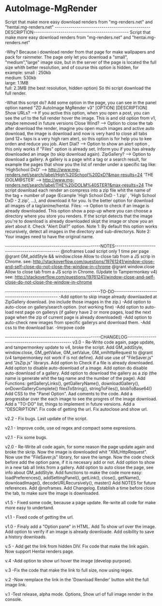 # AutoImage-MgRender
Script that make more easy download renders from "mg-renders.net" and "hentai.mg-renders.net"
-------------------------------------------------DESCRIPTION-------------------------------------------------
Script that make more easy download renders from "mg-renders.net" and "hentai.mg-renders.net"

-Why?
    Because i download render from that page for make wallpapers and pack for rainmeter.
    The page only let you download a "small", "medium","large" image size, but in the server of the page 
        is located the full size whith better resolution, and of course this option is hidden, for example:
        small :     250kb   
        medium:     530kb   
        large:      1.1MB   
        full:       2.3MB  (the best resolution, hidden option)
    So thi script download the full render.

-What this script do?
    Add some option in the page, you can see in the panel option named "ZD AutoImage MgRender v3"
    [OPTION]        [DESCRIPTION]
    Show URLs?  --> If you active this option, when you open a post, you can see the url to the full render hover the image.
                            This is and old option from v1, maybe removed in future versions
    Close Wind? --> Option to close the tab after download the render, imagine you open much images and active auto download,
                            the image is download and now is very hard to close all tabs (and 12+ taps is a very high ram ater), so this
                            option is for help you to kee orden and reduce you job.
    Alert Dial? --> Option to show an alert option , this only works if "Files" option is already set.
                            Inform you if you has already downloaded an image (to skip download again).
    ZipGallery? --> Option to download a gallery. A gallery is a page whit a tag or a search result, for example the pages that 
                            show you the list of render under a specific tag like:
                            'HighSchool DxD' --> http://www.mg-renders.net/search/label/High%20School%20DxD?&max-results=24
                            'THE iDOLM@STER' --> http://www.mg-renders.net/search/label/THE%20iDOLM%40STER?&max-results=24
                        The script download each render an compress into a zip file whit the name of the tag + number of page
                        (Ecample 'High School DxD - 1.zip' , 'High School DxD - 2.zip', ...), and download it for you.
                        Is the better option for download all images of a tag/anime/hentai.
    Files:      --> Option to check if an image is already downloaded. This option show a pop-up where you can choose a directory
                            where you store you renders. If the script detects that the image you're to download is already downloaded
                            skipt the image or show you an alert about it. Check "Alert Dial?" option.
                        Note 1: By default this option works recursively, detect all images in the directory and sub-directorys.
                        Note 2: Your images need to have the original name.

-------------------------------------------------NOTES-------------------------------------------------
@noframes
        Load script only 1 time per page
@grant  GM_addStyle   &&  window.close
        Allow to close tab from a JS scrip in Chrome. 
        see: 
            http://stackoverflow.com/questions/19761241/window-close-and-self-close-do-not-close-the-window-in-chrome
@grant  window.close
        Allow to close tab from a JS scrip in Chrome. (Update to Tampermonkey v4) 
        see: 
            http://stackoverflow.com/questions/19761241/window-close-and-self-close-do-not-close-the-window-in-chrome

-------------------------------------------------TO-DO-------------------------------------------------
-Add option to skip image already downlaaded at ZipGallery download. (no include those images in the zip.)
-Add option to auto-close on gallery/search option. (not working fine)
-Add option to auto-load nest page on gallerys (if gallery have 2 or more pages, load the next page when the zip of current page is already downloaded)
-Add option to auto-check new images from specific gallerys and download them.
-Add css to the download bar.
-Imrpove code

-------------------------------------------------CHANGELOG-------------------------------------------------
v3.0 -  Re-Write code again, page update, and tampermonkey update to v4, broke the script.
        Add GM_addStyle, window.close, GM_getValue, GM_setValue, GM_xmlhttpRequest to @grant (v4 tampermonkey not work if is not define).
        Add use use of "FileSaver.js" and "JsZip.js" librarys.
        Add option to Check if a file is already downloaded.
        Add option to disable auto-download of a image.
        Add option do disable auto-download of a gallery. 
        Add option to download the gallery as a zip (the name is generate whit the tag name and the number of the page).
        Add Functions:
                getGalleryLinks(), getGalleryName(), downloadGallery(), onDownGalleryComplete()
                filesToString(), stringToFiles(), blobToBase64()
        Add CSS to the "Panel Option".
        Aad coments to the code.
        Add a progressbar over the each image to see the progres of the image download.
        Add a "TO-DO" list, things to implement in future versions.
        Add a "DESCRIPTION".
        Fix code of getting the url.
        Fix autoclose and show url.


v2.2 -  Fix bugs.
        Last update of the script.

v2.1 -  Improve code, use od regex and compact some expresions.

v2.1 -  Fix some bugs.

v2.0 -  Re-Write all code again, for some reason the page update again and broke the skrip.
        Now the image is downloaded whit "XMLHttpRequest".
        Now use the "FileSaver.js" library, for save the iamge.
        Now the code check before add the option pane, if it is necesary add or not.
        Add option to show in a new tab all links from a gallery.
        Add option to auto close the page, see info about GM_addStyle.
        Add functions to make the code more easy:
            loadPreferences(), addSettingPanel(), getLink(), close(),
            getName(), downloadImage(), decodeURLRecursively(), master()
        Add NOTES for future references.
        Add @noframes.
        Add Changelog.
        Establish a time before close the tab, to make sure the image is downloaded.

v1.5 -  Fixed some code, because a page update.
        Re-write all code for make more easy to undertand.

v1.1 -  Fixed code of getting the url.

v1.0 -  Finaly add a "Option pane" in HTML.
        Add To show url over the image.
        Add option to verify if an image is already downloade.
        Add osibility to save a history downloads.


v.5  -  Add get the link from hidden DIV.
         Fix code that make the link again.
         Now support Hentai renders page.

v.4     -Add option to show url hover the image (develop purpose).

v.3     -Fix the code that make the link to full size, now using regex.

v.2     -Now remplace the link in the 'Download Render' button whit the full image link.

v.1     -Test release, alpha mode.
         Options, Show url of full image render in the console.
